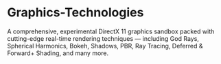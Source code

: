 # Graphics-Technologies
A comprehensive, experimental DirectX 11 graphics sandbox packed with cutting-edge real-time rendering techniques — including God Rays, Spherical Harmonics, Bokeh, Shadows, PBR, Ray Tracing, Deferred & Forward+ Shading, and many more.
